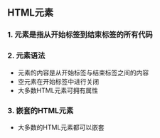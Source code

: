 ## HTML元素
### 1. 元素是指从开始标签到结束标签的所有代码
### 2. 元素语法
- 元素的内容是从开始标签与结束标签之间的内容
- 空元素在开始标签中进行关闭
- 大多数HTML元素可拥有属性
### 3. 嵌套的HTML元素
- 大多数的HTML元素都可以嵌套